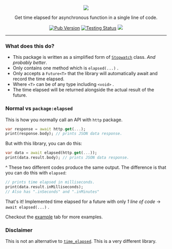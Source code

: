 <p align="center"><img src="https://i.imgur.com/RsPh5tA.png"></p>
<p align="center">Get time elapsed for asynchronous function in a single line of code.</p>
<p align="center">
<a href="https://pub.dev/packages/elapsed" target="_blank"><img src="https://img.shields.io/pub/v/elapsed" alt="Pub Version" /></a>
<a href="https://github.com/xamantra/elapsed/actions/workflows/CI.yaml" target="_blank"><img src="https://github.com/xamantra/elapsed/actions/workflows/CI.yaml/badge.svg?branch=master" alt="Testing Status" /></a>
<a href="https://codecov.io/gh/xamantra/elapsed"><img src="https://codecov.io/gh/xamantra/elapsed/branch/master/graph/badge.svg?token=HDPBJXQZ9Q"/></a>
</p>
<hr>

### What does this do?
- This package is written as a simplified form of [`Stopwatch`](https://api.dart.dev/stable/2.10.5/dart-core/Stopwatch-class.html) class. *And probably better*.
- Only contains one method which is `elapsed(...)` .
- Only accepts a `Future<T>` that the library will automatically await and record the time elapsed.
- Where `<T>` can be of any type including `<void>` .
- The time elapsed will be returned alongside the actual result of the future.

### **Normal** vs `package:elapsed`
This is how you normally call an API with `http` package.
```dart
var response = await http.get(...);
print(response.body); // prints JSON data response.
```

But with this library, you can do this:
```dart
var data = await elapsed(http.get(...));
print(data.result.body); // prints JSON data response.
```

^ These two different codes produce the same output. The difference is that you can do this with `elapsed`:
```dart
// prints time elapsed in milliseconds.
print(data.result.inMilliseconds);
// Also has ".inSeconds" and ".inMinutes"
```

That's it! Implemented time elapsed for a future with only *1 line of code* -> `await elapsed(...)` .


Checkout the [example](https://pub.dev/packages/elapsed/example) tab for more examples.

### Disclaimer
This is not an alternative to [`time_elapsed`](https://pub.dev/packages/time_elapsed). This is a very different library.